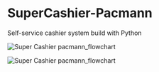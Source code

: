 # SuperCashier-Pacmann
Self-service cashier system build with Python

![Super Cashier pacmann_flowchart](https://user-images.githubusercontent.com/31800666/230697210-c3a5496a-73ea-4eb9-8953-97c44d7ac303.png)

![Super Cashier pacmann_flowchart](https://user-images.githubusercontent.com/31800666/230697310-96fe24e2-c6e5-4c42-ad56-8de0821af47c.png)
